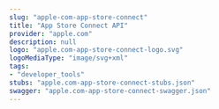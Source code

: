 ```yaml
---
slug: "apple-com-app-store-connect"
title: "App Store Connect API"
provider: "apple.com"
description: null
logo: "apple.com-app-store-connect-logo.svg"
logoMediaType: "image/svg+xml"
tags:
- "developer_tools"
stubs: "apple.com-app-store-connect-stubs.json"
swagger: "apple.com-app-store-connect-swagger.json"
---
```

